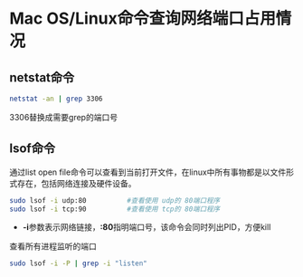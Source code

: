 # Mac OS/Linux命令查询网络端口占用情况

## netstat命令

```bash
netstat -an | grep 3306
```

3306替换成需要grep的端口号

 

## lsof命令

通过list open file命令可以查看到当前打开文件，在linux中所有事物都是以文件形式存在，包括网络连接及硬件设备。

```bash
sudo lsof -i udp:80          #查看使用 udp的 80端口程序 
sudo lsof -i tcp:90          #查看使用 tcp的 80端口程序
```

- **-i**参数表示网络链接，**:80**指明端口号，该命令会同时列出PID，方便kill

查看所有进程监听的端口

```bash
sudo lsof -i -P | grep -i "listen"
```

